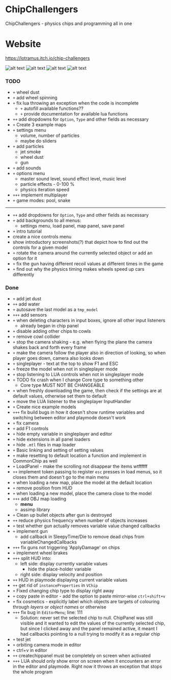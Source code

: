 # ChipChallengers
ChipChallengers - physics chips and programming all in one
# Website
https://lotramus.itch.io/chip-challengers

![alt text](https://img.itch.zone/aW1hZ2UvMjQ0MzQ5My8xNDQ3NTM1MC5wbmc=/347x500/hVpN0B.png "editor") ![alt text](https://img.itch.zone/aW1hZ2UvMjQ0MzQ5My8xNDQ3NTMzNi5wbmc=/347x500/Oo7eQt.png "plane") ![alt text](https://img.itch.zone/aW1hZ2UvMjQ0MzQ5My8xNDQ3NTM5MS5wbmc=/347x500/9v%2Ftpf.png "lua") ![alt text](https://img.itch.zone/aW1hZ2UvMjQ0MzQ5My8xNDQ3NTM3MC5wbmc=/347x500/gybjsd.png "weird_car")


### TODO
- `+` wheel dust
- `+` add wheel spinning
- `+` fix lua throwing an exception when the code is incomplete
  - `+` autofill available functions??
  - `+` provide documentation for available lua functions
- `++` add dropdowns for `Option`, `Type` and other fields as necessary
- `+` Create 3 example maps
- `+` settings menu
  - volume, number of particles
  - maybe do sliders
- `+` add particles
  - jet smoke
  - wheel dust
  - gun
- `+` add sounds
- `+` options menu
  - master sound level, sound effect level, music level
  - particle effects - 0-100 %
  - physics iteration speed
- `+++` implement multiplayer
- `+` game modes: pool, snake
---------------------------------------------------------------------------------------------------------------
- `++` add dropdowns for `Option`, `Type` and other fields as necessary
- `+` add backgrounds to all menus:
  - settings menu, load panel, map panel, save panel
- `+` intro tutorial
 - create a nice controls menu
 - show introductory screenshots(?) that depict how to find out the controls for a given model
- `+` rotate the camera around the currently selected object or add an option for it
- `+` fix the gun having different recoil values at different times in the game
- `+` find out why the physics timing makes wheels speed up cars differently 

### Done
- `+` add jet dust
- `++` add water
- `+` autosave the last model as a `tmp_model`
- `+++` add sensors
- `+` when deleting characters in input boxes, ignore all other input listeners
  - already began in chip panel
- `+` disable adding other chips to cowls
- `+` remove cowl collider
- `+` stop the camera shaking - e.g. when flying the plane the camera shakes back and forth every frame
- `+` make the camera follow the player also in direction of looking, so when player goes down, camera also looks down
- `+` singleplayer - text at the top to show F1 and ESC
- `+` freeze the model when not in singleplayer mode
- `+` stop listening to LUA controls when not in singleplayer mode
- `+` TODO fix crash when I change Core type to something other
  - Core type MUST NOT BE CHANGEABLE
- `+` when freshly downloading the game, then check if the settings are at default values, otherwise set them to default
- `+` move the LUA listener to the singleplayer InputHandler
- `+` Create nice example models
- `+++` fix build bugs in how it doesn't show runtime variables and switching between editor and playmode doesn't work
- `+` fix camera
- `+` add F1 controls
- `+` hide empty variable in singleplayer and editor
- `+` hide extensions in all panel loaders
- `+` hide `.mtl` files in map loader
- `+` Basic linking and setting of setting values
- `+` make resetting to default location a function and implement in CommonChip as well
- `+` LoadPanel - make the scrolling not disappear the items wtffffff
- `++` implement token passing to register `esc` presses in load menus, so it closes them and doesn't go to the main menu
- `+` when loading a new map, place the model at the default location
- `+` remove position from HUD
- `+` when loading a new model, place the camera close to the model
- `+++` add OBJ map loading
  - **menu**
  - assimp library
- `+` Clean up bullet objects after gun is destroyed
- `++` reduce physics frequency when number of objects increases
- `+` test whether gun actually removes variable value changed callbacks
- `+` implement gun
  - add callback in SleepyTime/Die to remove dead chips from variableChangedCallbacks
- `+++` fix guns not triggering 'ApplyDamage' on chips
- `+` implement wheel brakes
- `+++` split HUD into:
  - left side: display currently variable values
    - hide the place-holder variable
  - right side: display velocity and position
- `++` HUD in playmode displaying current variable values
- `++` get rid of `instanceProperties` in `VChip`
- `+` Fixed changing chip type to display right away
- `+` copy paste in editor - add the option to paste mirror-wise `ctrl+shift+v`
- `+` fix cosmetics - explicitly label which objects are targets of colouring through *layers* or *object names* or otherwise
- `+++` fix bug in `EditorMenu`; line: 111 
  - Solution: never set the selected chip to null. ChipPanel was still visible and it wanted to edit the values of the currently selected chip, but since I clicked away and the panel remained active, it meant I had callbacks pointing to a null trying to modify it as a regular chip
- `+` test jet 
- `+` orbiting camera mode in editor
- `+` ctrl+v in editor
- `++` createchippanel must be completely on screen when activated
- `+++` LUA should only show error on screen when it encounters an error in the editor and playmode. Right now it throws an exception that stops the whole program
